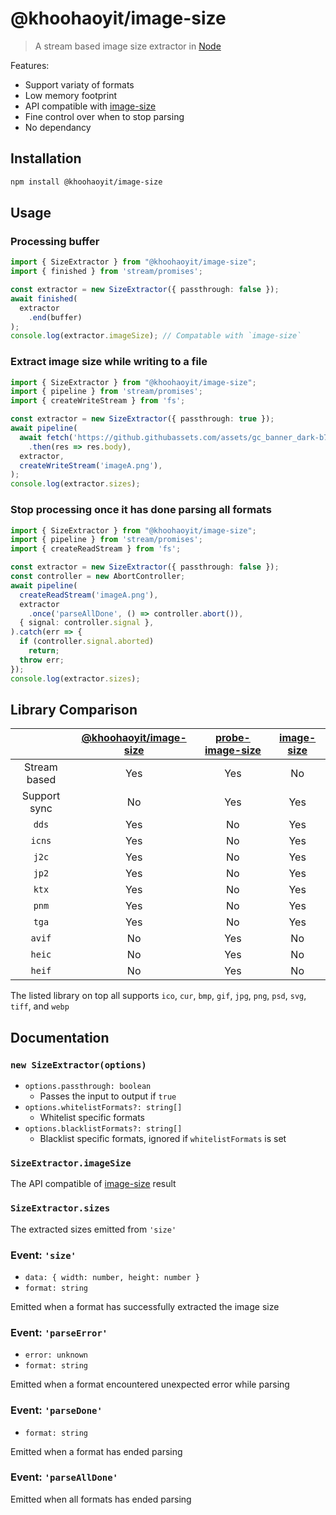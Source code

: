 # @khoohaoyit/image-size

> A stream based image size extractor in [Node](https://nodejs.org)

Features:
- Support variaty of formats
- Low memory footprint
- API compatible with [image-size](https://github.com/image-size/image-size)
- Fine control over when to stop parsing
- No dependancy

## Installation
```sh
npm install @khoohaoyit/image-size
```

## Usage

### Processing buffer
```ts
import { SizeExtractor } from "@khoohaoyit/image-size";
import { finished } from 'stream/promises';

const extractor = new SizeExtractor({ passthrough: false });
await finished(
  extractor
    .end(buffer)
);
console.log(extractor.imageSize); // Compatable with `image-size`
```

### Extract image size while writing to a file
```ts
import { SizeExtractor } from "@khoohaoyit/image-size";
import { pipeline } from 'stream/promises';
import { createWriteStream } from 'fs';

const extractor = new SizeExtractor({ passthrough: true });
await pipeline(
  await fetch('https://github.githubassets.com/assets/gc_banner_dark-b73fa80c5473.png')
    .then(res => res.body),
  extractor,
  createWriteStream('imageA.png'),
);
console.log(extractor.sizes);
```

### Stop processing once it has done parsing all formats
```ts
import { SizeExtractor } from "@khoohaoyit/image-size";
import { pipeline } from 'stream/promises';
import { createReadStream } from 'fs';

const extractor = new SizeExtractor({ passthrough: false });
const controller = new AbortController;
await pipeline(
  createReadStream('imageA.png'),
  extractor
    .once('parseAllDone', () => controller.abort()),
  { signal: controller.signal },
).catch(err => {
  if (controller.signal.aborted)
    return;
  throw err;
});
console.log(extractor.sizes);
```

## Library Comparison
|  | [@khoohaoyit/image-size](https://github.com/KhooHaoYit/image-size.git) | [probe-image-size](https://github.com/nodeca/probe-image-size) | [image-size](https://github.com/image-size/image-size) |
| :-: | :-: | :-: | :-: |
| Stream based | Yes | Yes | No |
| Support sync | No | Yes | Yes |
| `dds`  | Yes | No | Yes |
| `icns` | Yes | No | Yes |
| `j2c`  | Yes | No | Yes |
| `jp2`  | Yes | No | Yes |
| `ktx`  | Yes | No | Yes |
| `pnm`  | Yes | No | Yes |
| `tga`  | Yes | No | Yes |
| `avif` | No | Yes | No |
| `heic` | No | Yes | No |
| `heif` | No | Yes | No |

The listed library on top all supports `ico`, `cur`, `bmp`, `gif`, `jpg`, `png`, `psd`, `svg`, `tiff`, and `webp`

## Documentation

### `new SizeExtractor(options)`
- `options.passthrough: boolean`
  - Passes the input to output if `true`
- `options.whitelistFormats?: string[]`
  - Whitelist specific formats
- `options.blacklistFormats?: string[]`
  - Blacklist specific formats, ignored if `whitelistFormats` is set

### `SizeExtractor.imageSize`

The API compatible of [image-size](https://github.com/image-size/image-size) result

### `SizeExtractor.sizes`

The extracted sizes emitted from `'size'`

### Event: `'size'`
- `data: { width: number, height: number }`
- `format: string`

Emitted when a format has successfully extracted the image size

### Event: `'parseError'`
- `error: unknown`
- `format: string`

Emitted when a format encountered unexpected error while parsing

### Event: `'parseDone'`
- `format: string`

Emitted when a format has ended parsing

### Event: `'parseAllDone'`

Emitted when all formats has ended parsing
